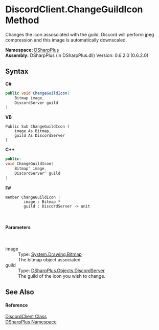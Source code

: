 # DiscordClient.ChangeGuildIcon Method 
 

Changes the icon assosciated with the guild. Discord will perform jpeg compression and this image is automatically downscaled.

**Namespace:**&nbsp;<a href="503971eb-de5e-a570-9922-de9500a9b1cc">DSharpPlus</a><br />**Assembly:**&nbsp;DSharpPlus (in DSharpPlus.dll) Version: 0.6.2.0 (0.6.2.0)

## Syntax

**C#**<br />
``` C#
public void ChangeGuildIcon(
	Bitmap image,
	DiscordServer guild
)
```

**VB**<br />
``` VB
Public Sub ChangeGuildIcon ( 
	image As Bitmap,
	guild As DiscordServer
)
```

**C++**<br />
``` C++
public:
void ChangeGuildIcon(
	Bitmap^ image, 
	DiscordServer^ guild
)
```

**F#**<br />
``` F#
member ChangeGuildIcon : 
        image : Bitmap * 
        guild : DiscordServer -> unit 

```

<br />

#### Parameters
&nbsp;<dl><dt>image</dt><dd>Type: <a href="http://msdn2.microsoft.com/en-us/library/4e7y164x" target="_blank">System.Drawing.Bitmap</a><br />The bitmap object associated</dd><dt>guild</dt><dd>Type: <a href="0bea1794-96dc-62e4-4798-1bd4e0abad39">DSharpPlus.Objects.DiscordServer</a><br />The guild of the icon you wish to change.</dd></dl>

## See Also


#### Reference
<a href="8f8cbf24-03e9-53cc-389f-2ba10a699065">DiscordClient Class</a><br /><a href="503971eb-de5e-a570-9922-de9500a9b1cc">DSharpPlus Namespace</a><br />
